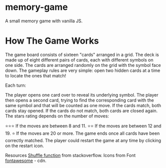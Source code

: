 # memory-game
A small memory game with vanilla JS.


# How The Game Works
The game board consists of sixteen "cards" arranged in a grid. The deck is made up of eight different pairs of cards, each with different symbols on one side. The cards are arranged randomly on the grid with the symbol face down. The gameplay rules are very simple: open two hidden cards at a time to locate the ones that match!

Each turn:

The player opens one card over to reveal its underlying symbol.
The player then opens a second card, trying to find the corresponding card with the same symbol and that will be counted as one move.
If the cards match, both cards stay opened.
If the cards do not match, both cards are closed again.
The stars rating depends on the number of moves:

⭐⭐⭐ If the moves are between 8 and 11.
⭐⭐ If the moves are between 12 and 19.
⭐ If the moves are 20 or more.
The game ends once all cards have been correctly matched. The player could restart the game at any time by clicking on the restart icon.

Resources
[Shuffle function](http://stackoverflow.com/a/2450976) from stackoverflow.
Icons from Font [fontawesome](https://fontawesome.com/v4.7.0/icons/) - cdn.